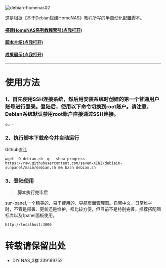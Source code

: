 ![debian-homenas02](https://github.com/user-attachments/assets/7fa0122d-f985-4953-b62f-3866c698600d)

这是根据《基于Debian搭建HomeNAS》教程所写的半自动化配置脚本。
#### [搭建HomeNAS系列教程索引(点我打开)](https://docs.qq.com/doc/p/fa51c8a8545b12a5432df0efa9818d2939860ed0)
#### [脚本介绍(点我打开)](https://github.com/kekylin/Debian-HomeNAS/blob/main/%E8%84%9A%E6%9C%AC%E4%BB%8B%E7%BB%8D.md)
#### [成果展示(点我打开)](https://github.com/kekylin/Debian-HomeNAS/blob/main/%E6%88%90%E6%9E%9C%E5%B1%95%E7%A4%BA.md)
---
# 使用方法
### 1、首先使用SSH连接系统，然后用安装系统时创建的第一个普通用户账号进行登录。登陆后，使用以下命令切换到root账户。请注意，Debian系统默认禁用root账户直接通过SSH连接。
  ```shell
su -
  ```
### 2、执行脚本下载命令并自动运行

Github直连
  ```shell
wget -O debian.sh -q --show-progress https://raw.githubusercontent.com/seven-XINZ/debiain-sunpanel/main/debian.sh && bash debian.sh

  ```
### 3、登陆使用
> **脚本执行完毕后**

sun-panel,一个精美的、易于使用的、导航页面管理器。自带中文，日常维护时，不管是部署、更新还是维护，都比较方便，但目前不是特别完善，推荐搭配图标库以及1panel面板使用。
  ```shell
http://localhost:3000
  ```

# 转载请保留出处
- DIY NAS_3群 339169752
